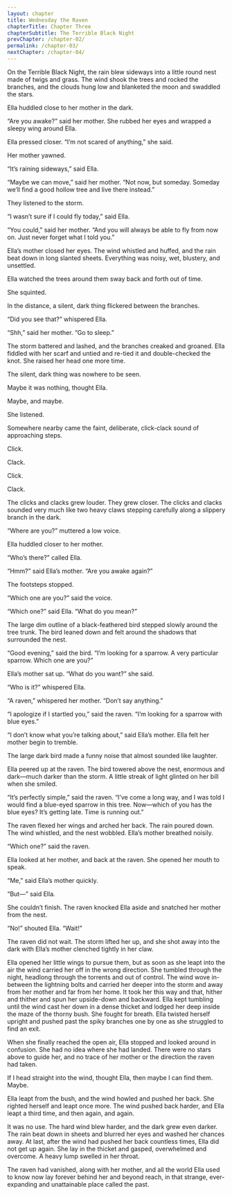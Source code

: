 ```yaml
---
layout: chapter
title: Wednesday the Raven
chapterTitle: Chapter Three
chapterSubtitle: The Terrible Black Night
prevChapter: /chapter-02/
permalink: /chapter-03/
nextChapter: /chapter-04/
---
```


On the Terrible Black Night, the rain blew sideways into a little round nest made of twigs and grass. The wind shook the trees and rocked the branches, and the clouds hung low and blanketed the moon and swaddled the stars.

Ella huddled close to her mother in the dark.

“Are you awake?” said her mother. She rubbed her eyes and wrapped a sleepy wing around Ella.

Ella pressed closer. “I’m not scared of anything,” she said.

Her mother yawned.

“It’s raining sideways,” said Ella.

“Maybe we can move,” said her mother. “Not now, but someday. Someday we’ll find a good hollow tree and live there instead.”

They listened to the storm.

“I wasn’t sure if I could fly today,” said Ella.

“You could,” said her mother. “And you will always be able to fly from now on. Just never forget what I told you.”

Ella’s mother closed her eyes. The wind whistled and huffed, and the rain beat down in long slanted sheets. Everything was noisy, wet, blustery, and unsettled.

Ella watched the trees around them sway back and forth out of time.

She squinted.

In the distance, a silent, dark thing flickered between the branches.

“Did you see that?” whispered Ella.

“Shh,” said her mother. “Go to sleep.”

The storm battered and lashed, and the branches creaked and groaned. Ella fiddled with her scarf and untied and re-tied it and double-checked the knot. She raised her head one more time.

The silent, dark thing was nowhere to be seen.

Maybe it was nothing, thought Ella.

Maybe, and maybe.

She listened.

Somewhere nearby came the faint, deliberate, click-clack sound of approaching steps.

Click.

Clack.

Click.

Clack.

The clicks and clacks grew louder. They grew closer. The clicks and clacks sounded very much like two heavy claws stepping carefully along a slippery branch in the dark.

“Where are you?” muttered a low voice.

Ella huddled closer to her mother.

“Who’s there?” called Ella.

“Hmm?” said Ella’s mother. “Are you awake again?”

The footsteps stopped.

“Which one are you?” said the voice.

“Which one?” said Ella. “What do you mean?”

The large dim outline of a black-feathered bird stepped slowly around the tree trunk. The bird leaned down and felt around the shadows that surrounded the nest.

“Good evening,” said the bird. “I’m looking for a sparrow. A very particular sparrow. Which one are you?”

Ella’s mother sat up. “What do you want?” she said.

“Who is it?” whispered Ella.

“A raven,” whispered her mother. “Don’t say anything.”

“I apologize if I startled you,” said the raven. “I’m looking for a sparrow with blue eyes.”

“I don’t know what you’re talking about,” said Ella’s mother. Ella felt her mother begin to tremble.

The large dark bird made a funny noise that almost sounded like laughter.

Ella peered up at the raven. The bird towered above the nest, enormous and dark—much darker than the storm. A little streak of light glinted on her bill when she smiled.

“It’s perfectly simple,” said the raven. “I’ve come a long way, and I was told I would find a blue-eyed sparrow in this tree. Now—which of you has the blue eyes? It’s getting late. Time is running out.”

The raven flexed her wings and arched her back. The rain poured down. The wind whistled, and the nest wobbled. Ella’s mother breathed noisily.

“Which one?” said the raven.

Ella looked at her mother, and back at the raven. She opened her mouth to speak.

“Me,” said Ella’s mother quickly.

“But—” said Ella.

She couldn’t finish. The raven knocked Ella aside and snatched her mother from the nest.

“No!” shouted Ella. “Wait!”

The raven did not wait. The storm lifted her up, and she shot away into the dark with Ella’s mother clenched tightly in her claw.

Ella opened her little wings to pursue them, but as soon as she leapt into the air the wind carried her off in the wrong direction. She tumbled through the night, headlong through the torrents and out of control. The wind wove in-between the lightning bolts and carried her deeper into the storm and away from her mother and far from her home. It took her this way and that, hither and thither and spun her upside-down and backward. Ella kept tumbling until the wind cast her down in a dense thicket and lodged her deep inside the maze of the thorny bush. She fought for breath. Ella twisted herself upright and pushed past the spiky branches one by one as she struggled to find an exit.

When she finally reached the open air, Ella stopped and looked around in confusion. She had no idea where she had landed. There were no stars above to guide her, and no trace of her mother or the direction the raven had taken.

If I head straight into the wind, thought Ella, then maybe I can find them. Maybe.

Ella leapt from the bush, and the wind howled and pushed her back. She righted herself and leapt once more. The wind pushed back harder, and Ella leapt a third time, and then again, and again.

It was no use. The hard wind blew harder, and the dark grew even darker. The rain beat down in sheets and blurred her eyes and washed her chances away. At last, after the wind had pushed her back countless times, Ella did not get up again. She lay in the thicket and gasped, overwhelmed and overcome. A heavy lump swelled in her throat.

The raven had vanished, along with her mother, and all the world Ella used to know now lay forever behind her and beyond reach, in that strange, ever-expanding and unattainable place called the past.
